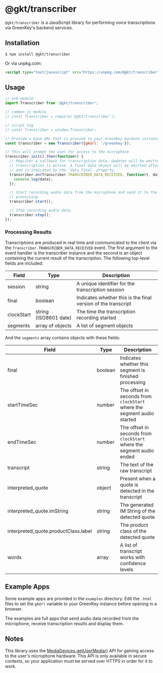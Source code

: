 # @gkt/transcriber

`@gkt/transcriber` is a JavaScript library for performing voice transcriptions via GreenKey's
backend services.

## Installation

```
$ npm install @gkt/transcriber 
```

Or via unpkg.com:

```html
<script type="text/javascript" src="https://unpkg.com/@gkt/transcriber"></script>
```

## Usage

```javascript
// es6 module
import Transcriber from '@gkt/transcriber';

// common js module
// const Transcriber = require('@gkt/transcriber');

// script tag
// const Transcriber = window.Transcriber;

// Provide a base URL that is proxied to your GreenKey backend instance
const transcriber = new Transcriber({gkUrl: '/greenkey'});

// This will prompt the user for access to the microphone
transcriber.init().then(function() {
  // Register a callback for transcription data. Updates will be emitted periodically while a
  // transcription is active. A final data object will be emitted after the transcription is stopped
  // and is indicated by the `data.final` property.
  transcriber.on(Transcriber.TRANSCRIBER_DATA_RECEIVED, function(t, data) {
    console.log(data);
  });

  // Start recording audio data from the microphone and send it to the GreenKey backend for
  // processing.
  transcriber.start();

  // Stop recording audio data.
  transcriber.stop();
});
```

### Processing Results

Transcriptions are produced in real time and communicated to the client via the
`Transcriber.TRANSCRIBER_DATA_RECEIVED` event. The first argument to the event handler is the
transcriber instance and the second is an object containing the current result of the transcription.
The following top-level fields are included:

| Field | Type | Description |
| ----- | ---- | ----------- |
| session | string | A unique identifier for the transcription session |
| final | boolean | Indicates whether this is the final version of the transcript |
| clockStart | string (ISO8601 date) | The time the transcription recording started |
| segments | array of objects | A list of segment objects |

And the `segments` array contains objects with these fields:

| Field | Type | Description |
| ----- | ---- | ----------- |
| final | boolean | Indicates whether this segment is finished processing |
| startTimeSec | number | The offset in seconds from `clockStart` where the segment audio started |
| endTimeSec | number | The offset in seconds from `clockStart` where the segment audio ended |
| transcript | string | The text of the raw transcript |
| interpreted_quote | object | Present when a quote is detected in the transcript |
| interpreted_quote.imString | string | The generated IM String of the detected quote |
| interpreted_quote.productClass.label | string | The product class of the detected quote |
| words | array | A list of transcript works with confidence levels |

## Example Apps

Some example apps are provided in the `examples` directory. Edit the `.html` files to set the
`gkUrl` variable to your GreenKey instance before opening in a browser.

The examples are full apps that send audio data recorded from the microphone, receive transcription
results and display them.

## Notes

This library uses the [MediaDevices.getUserMedia()](https://developer.mozilla.org/en-US/docs/Web/API/MediaDevices/getUserMedia)
API for gaining access to the user's microphone hardware. This API is only available in secure
contexts, so your application must be served over HTTPS in order for it to work.

